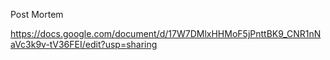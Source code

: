 Post Mortem


https://docs.google.com/document/d/17W7DMlxHHMoF5jPnttBK9_CNR1nNaVc3k9v-tV36FEI/edit?usp=sharing
